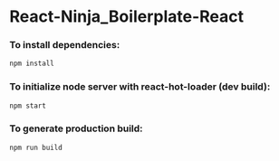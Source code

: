 # React-Ninja_Boilerplate-React

### To install dependencies:
```sh
npm install
```

### To initialize node server with react-hot-loader (dev build):
```sh
npm start 
```

### To generate production build:
```sh
npm run build
```
